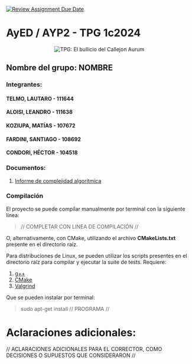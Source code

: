 [![Review Assignment Due Date](https://classroom.github.com/assets/deadline-readme-button-24ddc0f5d75046c5622901739e7c5dd533143b0c8e959d652212380cedb1ea36.svg)](https://classroom.github.com/a/POWrYz7V)
# AyED / AYP2 - TPG 1c2024

<p align="center">
   <img src="Banner.jpg" alt="TPG: El bullicio del Callejon Aurum"><br>
</p>

## Nombre del grupo: **NOMBRE**

### Integrantes:

#### TELMO, LAUTARO - 111644

#### ALOISI, LEANDRO - 111638 

#### KOZIUPA, MATÍAS - 107672

#### FARDINI, SANTIAGO - 108692

#### CONDORI, HÉCTOR - 104518

### Documentos:

1. [Informe de complejidad algorítmica](https://www.enlaceaca.com/)

### Compilación

El proyecto se puede compilar manualmente por terminal con la siguiente línea:

> // COMPLETAR CON LINEA DE COMPILACIÓN //

O, alternativamente, con CMake, utilizando el archivo **CMakeLists.txt** presente en el directorio raíz.

Para distribuciones de Linux, se pueden utilizar los scripts presentes en el directorio raíz para compilar y ejecutar
la suite de tests. Requiere:

1. [g++](https://gcc.gnu.org/)
2. [CMake](https://cmake.org/)
3. [Valgrind](https://valgrind.org/)

Que se pueden instalar por terminal:

> sudo apt-get install // PROGRAMA //

# Aclaraciones adicionales:

// ACLARACIONES ADICIONALES PARA EL CORRECTOR, COMO DECISIONES O SUPUESTOS QUE CONSIDERARON //
